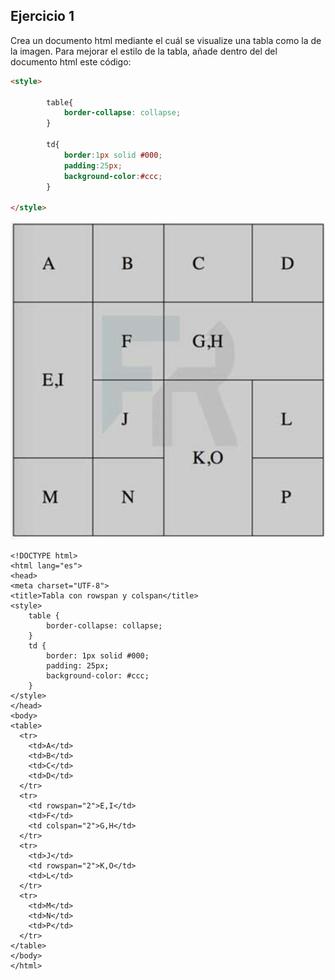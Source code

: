 
## Ejercicio 1

Crea un documento html mediante el cuál se visualize una tabla como la de la imagen. Para mejorar el estilo de la tabla, añade dentro del <head> del documento html este código:

```html
<style>
        
        table{
            border-collapse: collapse;
        }
        
        td{
            border:1px solid #000;
            padding:25px;
            background-color:#ccc;
        }
        
</style>
```

![alt text](image.png)

```
<!DOCTYPE html>
<html lang="es">
<head>
<meta charset="UTF-8">
<title>Tabla con rowspan y colspan</title>
<style>
    table {
        border-collapse: collapse;
    }
    td {
        border: 1px solid #000;
        padding: 25px;
        background-color: #ccc;
    }
</style>
</head>
<body>
<table>
  <tr>
    <td>A</td>
    <td>B</td>
    <td>C</td>
    <td>D</td>
  </tr>
  <tr>
    <td rowspan="2">E,I</td>
    <td>F</td>
    <td colspan="2">G,H</td>
  </tr>
  <tr>
    <td>J</td>
    <td rowspan="2">K,O</td>
    <td>L</td>
  </tr>
  <tr>
    <td>M</td>
    <td>N</td>
    <td>P</td>
  </tr>
</table>
</body>
</html>
```
